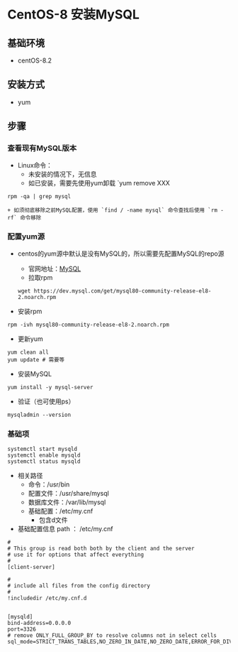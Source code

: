 # CentOS-8 安装MySQL 

## 基础环境

+ centOS-8.2

## 安装方式

+ yum

## 步骤

### 查看现有MySQL版本

+ Linux命令：
  + 未安装的情况下，无信息
  + 如已安装，需要先使用yum卸载  `yum remove XXX

```shell
rpm -qa | grep mysql
```

	+ 如须彻底移除之前MySQL配置，使用 `find / -name mysql` 命令查找后使用 `rm -rf` 命令移除

### 配置yum源

+ centos的yum源中默认是没有MySQL的，所以需要先配置MySQL的repo源

  + 官网地址：[MySQL](https://dev.mysql.com/downloads/repo/yum/)
  + 拉取rpm

  ```shell
  wget https://dev.mysql.com/get/mysql80-community-release-el8-2.noarch.rpm
  ```

+ 安装rpm

```shell
rpm -ivh mysql80-community-release-el8-2.noarch.rpm
```

+ 更新yum

```shell
yum clean all 
yum update # 需要等
```

+ 安装MySQL

```shell
yum install -y mysql-server
```

+ 验证（也可使用ps）

```shell
mysqladmin --version
```

### 基础项

```shell
systemctl start mysqld
systemctl enable mysqld
systemctl status mysqld
```

+ 相关路径
  + 命令：/usr/bin
  + 配置文件：/usr/share/mysql
  + 数据库文件：/var/lib/mysql
  + 基础配置：/etc/my.cnf 
    + 包含d文件
+ 基础配置信息   path ： /etc/my.cnf

```shell
#
# This group is read both both by the client and the server
# use it for options that affect everything
#
[client-server]

#
# include all files from the config directory
#
!includedir /etc/my.cnf.d


[mysqld]
bind-address=0.0.0.0
port=3326
# remove ONLY_FULL_GROUP_BY to resolve columns not in select cells
sql_mode=STRICT_TRANS_TABLES,NO_ZERO_IN_DATE,NO_ZERO_DATE,ERROR_FOR_DIVISION_BY_ZERO,NO_ENGINE_SUBSTITUTION

```

